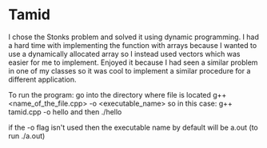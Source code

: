 # Tamid


I chose the Stonks problem and solved it using dynamic programming. 
I had a hard time with implementing the function with arrays because I wanted to use a dynamically allocated array so I instead used vectors which was easier for me to implement. 
Enjoyed it because I had seen a similar problem in one of my classes so it was cool to implement a similar procedure for a different application. 

To run the program:
go into the directory where file is located 
g++ <name_of_the_file.cpp> -o <executable_name> 
so in this case:
g++ tamid.cpp -o hello 
and then ./hello 

if the -o flag isn't used then the executable name by default will be a.out (to run ./a.out)

